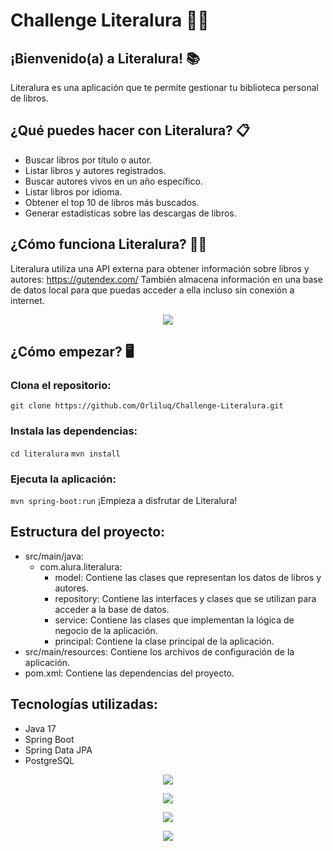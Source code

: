 # Challenge Literalura 👩‍💻
## ¡Bienvenido(a) a Literalura! 📚
Literalura es una aplicación que te permite gestionar tu biblioteca personal de libros.

## ¿Qué puedes hacer con Literalura? 📋
- Buscar libros por título o autor.
- Listar libros y autores registrados.
- Buscar autores vivos en un año específico.
- Listar libros por idioma.
- Obtener el top 10 de libros más buscados.
- Generar estadísticas sobre las descargas de libros.

## ¿Cómo funciona Literalura? 👩‍🏫
Literalura utiliza una API externa para obtener información sobre libros y autores: https://gutendex.com/ 
También almacena información en una base de datos local para que puedas acceder a ella incluso sin conexión a internet.

<p align="center">
  <img src="https://github.com/Orliluq/Challenge-Literalura/assets/122529721/3fee9ab7-19ad-43df-bca5-922cec6081b4" />
</p>

## ¿Cómo empezar? 🖥️

### Clona el repositorio:
`git clone https://github.com/Orliluq/Challenge-Literalura.git`

### Instala las dependencias:
`cd literalura`
`mvn install`

### Ejecuta la aplicación:
`mvn spring-boot:run`
¡Empieza a disfrutar de Literalura!

## Estructura del proyecto:
- src/main/java:
  - com.alura.literalura:
    - model: Contiene las clases que representan los datos de libros y autores.
    - repository: Contiene las interfaces y clases que se utilizan para acceder a la base de datos.
    - service: Contiene las clases que implementan la lógica de negocio de la aplicación.
    - principal: Contiene la clase principal de la aplicación.
- src/main/resources: Contiene los archivos de configuración de la aplicación.
- pom.xml: Contiene las dependencias del proyecto.

## Tecnologías utilizadas:
- Java 17
- Spring Boot
- Spring Data JPA
- PostgreSQL

<p align="center">
  <img src="https://github.com/Orliluq/Challenge-Literalura/assets/122529721/5f6975e0-a315-4a20-973b-30b682bf57c2" />
</p>

<p align="center">
  <img src="https://github.com/Orliluq/Challenge-Literalura/assets/122529721/6af07c8a-c639-49c6-842f-9828eda2b0a4" />
</p>

<p align="center">
  <img src="https://github.com/Orliluq/Challenge-Literalura/assets/122529721/16d14d57-8020-4bbf-9fdd-fc71662eb60a" />
</p>

<p align="center">
  <img src="https://github.com/Orliluq/Challenge-Literalura/assets/122529721/b67a7100-6b0d-4a89-b455-f91c29e663e1" />
</p>


